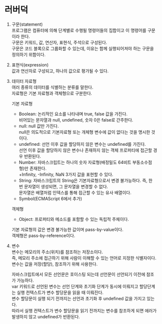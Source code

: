 # 러버덕  

1. 구문(statement)  
프로그램은 컴퓨터에 의해 단계별로 수행될 명령어들의 집합이고 이 명령어를 구문이라 한다.  
구문은 키워드, 값, 연산자, 표현식, 주석으로 구성된다.  
구문은 코드 블록으로 그룹화할 수 있는데, 이유는 함께 실행되어져야 하는 구문을 정의하기 위함이다.  

2. 표현식(expression)  
값과 연산자로 구성되고, 하나의 값으로 평가될 수 있다.  

3. 데이터 자료형  
여러 종류의 데이터를 식별하는 분류를 말한다.  
자료형은 기본 자료형과 객체형으로 구분한다.  

    기본 자료형  
    - Boolean: 논리적인 요소를 나타내며 true, false 값을 가진다.  
      비어있는 문자열과 null, undefined, 숫자 0은 false로 간주한다.  
    - null: null 값만 가진다.  
      null은 의도적으로 기본자료형 또는 개체형 변수에 값이 없다는 것을 명시한 것이다.    
    - undefined: 선언 이후 값을 할당하지 않은 변수는 undefined를 가진다.  
    선언 이후 값을 할당하지 않은 변수나 존재하지 않는 객체 프로퍼티에 접근할 경우 반환된다.  
    - Number: 자바스크립트는 하나의 숫자 자료형(배정밀도 64비트 부동소수점 형)만 존재한다.  
    +Infinity, -Infinity, NaN 3가지 값을 표현할 수 있다.     
    - String: 자바스크립트의 String은 기본자료형으로서 변경 불가능하다. 즉, 한 번 문자열이 생성되면, 그 문자열을 변경할 수 없다.  
    문자열은 배열처럼 인덱스를 통해 접근할 수 있는 유사 배열이다.  
    - Symbol(ECMAScript 6에서 추가)  

    객체형  
    - Object: 프로퍼티와 메소드를 포함할 수 있는 독립적 주체이다.    

    기본 자료형의 값은 변경 불가능한 값이며 pass-by-value이다.  
    객체형은 pass-by-reference이다.  

4. 변수  
변수는 메모리의 주소(위치)를 참조하는 저장소이다.    
즉, 메모리 주소에 접근하기 위해 사람이 이해할 수 있는 언어로 지정한 식별자이다.  
변수는 값을 저장(할당), 참조하기 위해 사용한다.  

    자바스크립트에서 모든 선언문은 호이스팅 되는데 선언문이 선언되기 이전에 참조가 가능하다.  
    var 키워드로 선언된 변수는 선언 단계와 초기화 단계가 동시에 이뤄지고 할당단계는 실행 컨텍스트가 변수 할당문을 읽을 때 이뤄진다.  
    변수 할당문이 실행 되기 전까지는 선언과 초기화 후 undefined 값을 가지고 있는다.  
    따라서 실행 컨텍스트가 변수 할당문을 읽기 전까지는 변수를 참조하게 되면 에러가 발생하지 않고 undefined가 반환된다.  